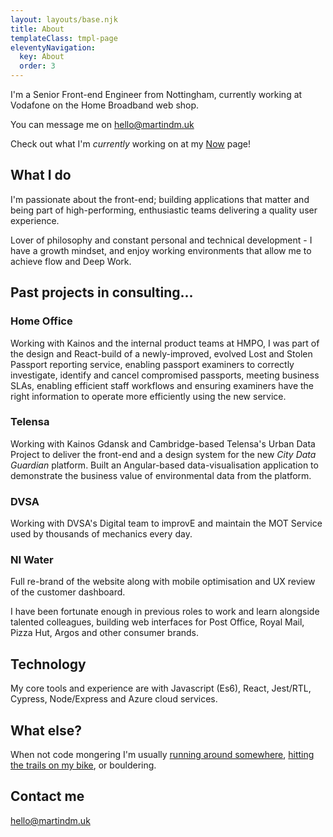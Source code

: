 ```yaml
---
layout: layouts/base.njk
title: About
templateClass: tmpl-page
eleventyNavigation:
  key: About
  order: 3
---
```


I'm a Senior Front-end Engineer from Nottingham, currently working at Vodafone on the Home Broadband web shop.

You can message me on [hello@martindm.uk](mailto:hello@martindm.uk)

Check out what I'm _currently_ working on at my [Now](/now) page!

## What I do

I'm passionate about the front-end; building applications that matter and being part of high-performing, enthusiastic teams delivering a quality user experience.

Lover of philosophy and constant personal and technical development - I have a growth mindset, and enjoy working environments that allow me to achieve flow and Deep Work.

## Past projects in consulting...

### Home Office

Working with Kainos and the internal product teams at HMPO, I was part of the design and React-build of a newly-improved, evolved Lost and Stolen Passport reporting service, enabling passport examiners to correctly investigate, identify and cancel compromised passports, meeting business SLAs, enabling efficient staff workflows and ensuring examiners have the right information to operate more efficiently using the new service.

### Telensa

Working with Kainos Gdansk and Cambridge-based Telensa's Urban Data Project to deliver the front-end and a design system for the new _City Data Guardian_ platform. Built an Angular-based data-visualisation application to demonstrate the business value of environmental data from the platform.

### DVSA

Working with DVSA's Digital team to improvE and maintain the MOT Service used by thousands of mechanics every day.

### NI Water

Full re-brand of the website along with mobile optimisation and UX review of the customer dashboard.

I have been fortunate enough in previous roles to work and learn alongside talented colleagues, building web interfaces for Post Office, Royal Mail, Pizza Hut, Argos and other consumer brands.

## Technology

My core tools and experience are with Javascript (Es6), React, Jest/RTL, Cypress, Node/Express and Azure cloud services.

## What else?

When not code mongering I'm usually [running around somewhere](https://www.strava.com/athletes/2986152/), [hitting the trails on my bike](https://www.instagram.com/martino_notts/), or bouldering.

## Contact me

[hello@martindm.uk](mailto:hello@martindm.uk)
